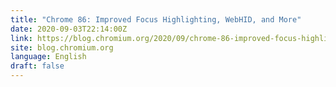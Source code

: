 ```yaml
---
title: "Chrome 86: Improved Focus Highlighting, WebHID, and More"
date: 2020-09-03T22:14:00Z
link: https://blog.chromium.org/2020/09/chrome-86-improved-focus-highlighting.html?utm_medium=RSS&utm_source=news.12bit.vn
site: blog.chromium.org
language: English
draft: false
---
```

